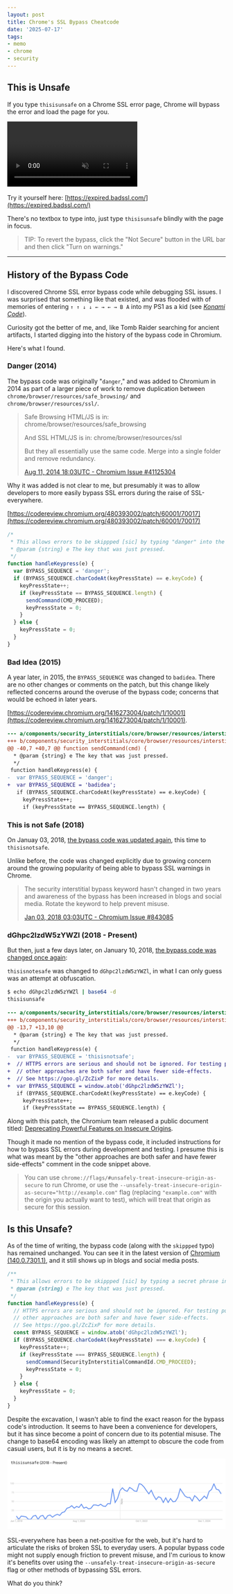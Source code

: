 ```yaml
---
layout: post
title: Chrome's SSL Bypass Cheatcode
date: '2025-07-17'
tags:
- memo
- chrome
- security
---
```


## This is Unsafe

If you type `thisisunsafe` on a Chrome SSL error page, Chrome will bypass the error and load the page for you.

<video src="/assets/images/thisisunsafe.mp4" controls loop muted playsinline></video>

Try it yourself here: [https://expired.badssl.com/](https://expired.badssl.com/)

There's no textbox to type into, just type `thisisunsafe` blindly with the page in focus.

> TIP: To revert the bypass, click the "Not Secure" button in the URL bar and then click "Turn on warnings."

---

## History of the Bypass Code

I discovered Chrome SSL error bypass code while debugging SSL issues. I was surprised that something like that existed, and was flooded with of memories of entering `↑ ↑ ↓ ↓ ← → ← → B A` into my PS1 as a kid (see  _[Konami Code](https://en.wikipedia.org/wiki/Konami_Code)_).

Curiosity got the better of me, and, like Tomb Raider searching for ancient artifacts, I started digging into the history of the bypass code in Chromium.

Here's what I found.


### Danger (2014)

The bypass code was originally "`danger`," and was added to Chromium in 2014 as part of a larger piece of work to remove duplication between `chrome/browser/resources/safe_browsing/` and `chrome/browser/resources/ssl/`.

> Safe Browsing HTML/JS is in:
> chrome/browser/resources/safe_browsing
>
> And SSL HTML/JS is in:
> chrome/browser/resources/ssl
>
> But they all essentially use the same code. Merge into a single folder and remove redundancy.
>
> [Aug 11, 2014 18:03UTC - Chromium Issue #41125304](https://issues.chromium.org/issues/41125304)

Why it was added is not clear to me, but presumably it was to allow developers to more easily bypass SSL errors during the raise of SSL-everywhere.

[https://codereview.chromium.org/480393002/patch/60001/70017](https://codereview.chromium.org/480393002/patch/60001/70017)
```js
/*
 * This allows errors to be skippped [sic] by typing "danger" into the page.
 * @param {string} e The key that was just pressed.
 */
function handleKeypress(e) {
  var BYPASS_SEQUENCE = 'danger';
  if (BYPASS_SEQUENCE.charCodeAt(keyPressState) == e.keyCode) {
    keyPressState++;
    if (keyPressState == BYPASS_SEQUENCE.length) {
      sendCommand(CMD_PROCEED);
      keyPressState = 0;
    }
  } else {
    keyPressState = 0;
  }
}
```

### Bad Idea (2015)

A year later, in 2015, the `BYPASS_SEQUENCE` was changed to `badidea`. There are no other changes or comments on the patch, but this change likely reflected concerns around the overuse of the bypass code; concerns that would be echoed in later years.

[https://codereview.chromium.org/1416273004/patch/1/10001](https://codereview.chromium.org/1416273004/patch/1/10001).

```diff
--- a/components/security_interstitials/core/browser/resources/interstitial_v2.js
+++ b/components/security_interstitials/core/browser/resources/interstitial_v2.js
@@ -40,7 +40,7 @@ function sendCommand(cmd) {
  * @param {string} e The key that was just pressed.
  */
 function handleKeypress(e) {
-  var BYPASS_SEQUENCE = 'danger';
+  var BYPASS_SEQUENCE = 'badidea';
   if (BYPASS_SEQUENCE.charCodeAt(keyPressState) == e.keyCode) {
     keyPressState++;
     if (keyPressState == BYPASS_SEQUENCE.length) {

```

### This is not Safe (2018)

On Januay 03, 2018, [the bypass code was updated again](https://chromium-review.googlesource.com/c/chromium/src/+/843085/4/components/security_interstitials/core/browser/resources/interstitial_large.js), this time to `thisisnotsafe`.

Unlike before, the code was changed explicitly due to growing concern around the growing popularity of being able to bypass SSL warnings in Chrome.

> The security interstitial bypass keyword hasn't changed in two years and
awareness of the bypass has been increased in blogs and social media.
Rotate the keyword to help prevent misuse.
>
> [Jan 03, 2018 03:03UTC - Chromium Issue #843085](https://chromium-review.googlesource.com/c/chromium/src/+/843085)


### dGhpc2lzdW5zYWZl (2018 - Present)

But then, just a few days later, on January 10, 2018, [the bypass code was changed once again](https://chromium-review.googlesource.com/c/chromium/src/+/860418):

`thisisnotesafe` was changed to `dGhpc2lzdW5zYWZl`, in what I can only guess was an attempt at obfuscation.

```bash
$ echo dGhpc2lzdW5zYWZl | base64 -d
thisisunsafe
```

```diff
--- a/components/security_interstitials/core/browser/resources/interstitial_large.js
+++ b/components/security_interstitials/core/browser/resources/interstitial_large.js
@@ -13,7 +13,10 @@
  * @param {string} e The key that was just pressed.
  */
 function handleKeypress(e) {
-  var BYPASS_SEQUENCE = 'thisisnotsafe';
+  // HTTPS errors are serious and should not be ignored. For testing purposes,
+  // other approaches are both safer and have fewer side-effects.
+  // See https://goo.gl/ZcZixP for more details.
+  var BYPASS_SEQUENCE = window.atob('dGhpc2lzdW5zYWZl');
   if (BYPASS_SEQUENCE.charCodeAt(keyPressState) == e.keyCode) {
     keyPressState++;
     if (keyPressState == BYPASS_SEQUENCE.length) {
```

Along with this patch, the Chromium team released a public document titled: [Deprecating Powerful Features on Insecure Origins](https://goo.gl/ZcZixP).

Though it made no mention of the bypass code, it included instructions for how to bypass SSL errors during development and testing. I presume this is what was meant by the "other approaches are both safer and have fewer side-effects" comment in the code snippet above.

> You can use `chrome://flags/#unsafely-treat-insecure-origin-as-secure` to run Chrome, or use the `--unsafely-treat-insecure-origin-as-secure="http://example.com"` flag (replacing `"example.com"` with the origin you actually want to test), which will treat that origin as secure for this session.


## Is this Unsafe?

As of the time of writing, the bypass code (along with the `skippped` typo) has remained unchanged. You can see it in the latest version of [Chromium (140.0.7301.1)](https://chromium.googlesource.com/chromium/src/+/refs/tags/140.0.7301.1/components/security_interstitials/core/browser/resources/interstitial_large.js#51), and it still shows up in blogs and social media posts.

```js
/**
 * This allows errors to be skippped [sic] by typing a secret phrase into the page.
 * @param {string} e The key that was just pressed.
 */
function handleKeypress(e) {
  // HTTPS errors are serious and should not be ignored. For testing purposes,
  // other approaches are both safer and have fewer side-effects.
  // See https://goo.gl/ZcZixP for more details.
  const BYPASS_SEQUENCE = window.atob('dGhpc2lzdW5zYWZl');
  if (BYPASS_SEQUENCE.charCodeAt(keyPressState) === e.keyCode) {
    keyPressState++;
    if (keyPressState === BYPASS_SEQUENCE.length) {
      sendCommand(SecurityInterstitialCommandId.CMD_PROCEED);
      keyPressState = 0;
    }
  } else {
    keyPressState = 0;
  }
}
```


Despite the excavation, I wasn't able to find the exact reason for the bypass code's introduction. It seems to have been a convenience for developers, but it has since become a point of concern due to its potential misuse. The change to base64 encoding was likely an attempt to obscure the code from casual users, but it is by no means a secret.

![thisisunsafe has been rising in popularity since its introduction in 2018](/assets/images/thisisunsafe_trends.png)

SSL-everywhere has been a net-positive for the web, but it's hard to articulate the risks of broken SSL to everyday users. A popular bypass code might not supply enough friction to prevent misuse, and I'm curious to know it's benefits over using the `--unsafely-treat-insecure-origin-as-secure` flag or other methods of bypassing SSL errors.

What do you think?
